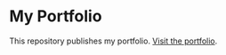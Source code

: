 # My Portfolio

This repository publishes my portfolio. [Visit the portfolio](https://www.changhaoli.com/ "wwww.changhaoli.com").
